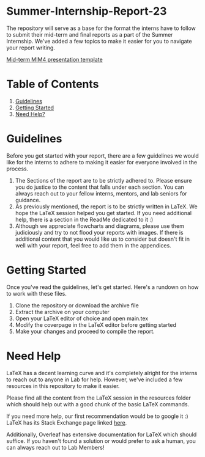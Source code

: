 # Summer-Internship-Report-23

The repository will serve as a base for the format the interns have to follow to submit their mid-term and final reports as a part of the Summer Internship. We've added a few topics to make it easier for you to navigate your report writing. 

[Mid-term MIM4 presentation template](https://docs.google.com/presentation/d/1ywQMQsQpKri67lmuZz0DwUr8WMANzGkg/edit?usp=sharing&ouid=105956229107552204516&rtpof=true&sd=true)

# Table of Contents
1. [Guidelines](#guidelines)
2. [Getting Started](#getting-started)
3. [Need Help?](#need-help) 

# Guidelines

Before you get started with your report, there are a few guidelines we would like for the interns to adhere to making it easier for everyone involved in the process. 
1. The Sections of the report are to be strictly adhered to. Please ensure you do justice to the content that falls under each section. You can always reach out to your fellow interns, mentors, and lab seniors for guidance. 
2. As previously mentioned, the report is to be strictly written in LaTeX. We hope the LaTeX session helped you get started. If you need additional help, there is a section in the ReadMe dedicated to it :)
3. Although we appreciate flowcharts and diagrams, please use them judiciously and try to not flood your reports with images. If there is additional content that you would like us to consider but doesn't fit in well with your report, feel free to add them in the appendices. 

# Getting Started

Once you've read the guidelines, let's get started. Here's a rundown on how to work with these files. 

1. Clone the repository or download the archive file
2. Extract the archive on your computer
3. Open your LaTeX editor of choice and open main.tex
5. Modify the coverpage in the LaTeX editor before getting started 
4. Make your changes and proceed to compile the report.

# Need Help
LaTeX has a decent learning curve and it's completely alright for the interns to reach out to anyone in Lab for help. However, we've included a few resources in this repository to make it easier. 

Please find all the content from the LaTeX session in the resources folder which should help out with a good chunk of the basic LaTeX commands. 

If you need more help, our first recommendation would be to google it :) LaTeX has its Stack Exchange page linked [here](https://tex.stackexchange.com/). 

Additionally, Overleaf has extensive documentation for LaTeX which should suffice. If you haven't found a solution or would prefer to ask a human, you can always reach out to Lab Members! 
